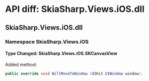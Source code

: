 # API diff: SkiaSharp.Views.iOS.dll

## SkiaSharp.Views.iOS.dll

### Namespace SkiaSharp.Views.iOS

#### Type Changed: SkiaSharp.Views.iOS.SKCanvasView

Added method:

```csharp
public override void WillMoveToWindow (UIKit.UIWindow window);
```



